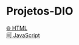 # Projetos-DIO
[🌐 HTML](https://github.com/Ellen172/DIO-Html) <br>
[🗐 JavaScript](https://github.com/Ellen172/DIO-JavaScript)
